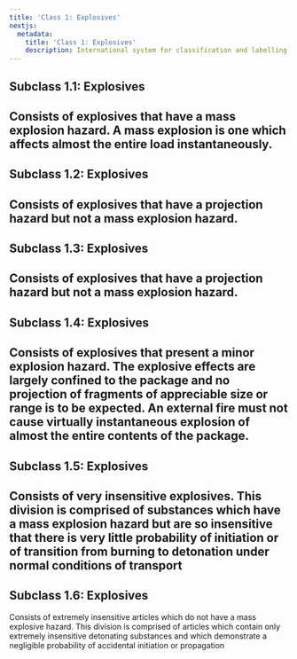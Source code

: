 ```yaml
---
title: 'Class 1: Explosives'
nextjs:
  metadata:
    title: 'Class 1: Explosives'
    description: International system for classification and labelling of dangerous goods.
---
```


## Subclass 1.1: Explosives
Consists of explosives that have a mass explosion hazard. A mass explosion is one which affects almost the entire load instantaneously.
---
## Subclass 1.2: Explosives
Consists of explosives that have a projection hazard but not a mass explosion hazard.
---
## Subclass 1.3: Explosives
Consists of explosives that have a projection hazard but not a mass explosion hazard.
---
## Subclass 1.4: Explosives
Consists of explosives that present a minor explosion hazard. The explosive effects are largely confined to the package and no projection of fragments of appreciable size or range is to be expected. An external fire must not cause virtually instantaneous explosion of almost the entire contents of the package.
---
## Subclass 1.5: Explosives
Consists of very insensitive explosives. This division is comprised of substances which have a mass explosion hazard but are so insensitive that there is very little probability of initiation or of transition from burning to detonation under normal conditions of transport
---
## Subclass 1.6: Explosives
Consists of extremely insensitive articles which do not have a mass explosive hazard. This division is comprised of articles which contain only extremely insensitive detonating substances and which demonstrate a negligible probability of accidental initiation or propagation

